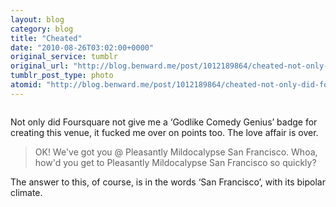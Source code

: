 ```yaml
---
layout: blog
category: blog
title: "Cheated"
date: "2010-08-26T03:02:00+0000"
original_service: tumblr
original_url: "http://blog.benward.me/post/1012189864/cheated-not-only-did-foursquare-not-give-me-a"
tumblr_post_type: photo
atomid: "http://blog.benward.me/post/1012189864/cheated-not-only-did-foursquare-not-give-me-a"
---
```

<figure class="photo">
  <img src="http://benward.me/res/tumblr/media/1012189864/0.jpg" alt="">
</figure>

Not only did Foursquare not give me a ‘Godlike Comedy Genius’ badge for creating this venue, it fucked me over on points too. The love affair is over.

> OK! We've got you @ Pleasantly Mildocalypse San Francisco. Whoa, how'd you get to Pleasantly Mildocalypse San Francisco so quickly?

The answer to this, of course, is in the words ‘San Francisco’, with its bipolar climate.